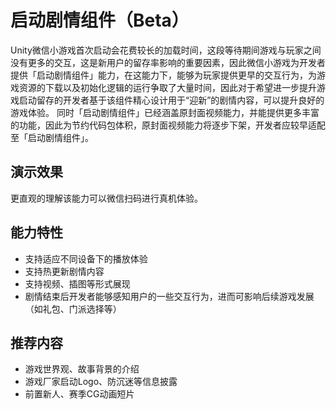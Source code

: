 # 启动剧情组件（Beta）

  Unity微信小游戏首次启动会花费较长的加载时间，这段等待期间游戏与玩家之间没有更多的交互，这是新用户的留存率影响的重要因素，因此微信小游戏为开发者提供「启动剧情组件」能力，在这能力下，能够为玩家提供更早的交互行为，为游戏资源的下载以及初始化逻辑的运行争取了大量时间，因此对于希望进一步提升游戏启动留存的开发者基于该组件精心设计用于“迎新”的剧情内容，可以提升良好的游戏体验。
  同时「启动剧情组件」已经涵盖原封面视频能力，并能提供更多丰富的功能，因此为节约代码包体积，原封面视频能力将逐步下架，开发者应较早适配至「启动剧情组件」。

## 演示效果

  更直观的理解该能力可以微信扫码进行真机体验。


## 能力特性

- 支持适应不同设备下的播放体验
- 支持热更新剧情内容
- 支持视频、插图等形式展现
- 剧情结束后开发者能够感知用户的一些交互行为，进而可影响后续游戏发展（如礼包、门派选择等）

## 推荐内容

- 游戏世界观、故事背景的介绍
- 游戏厂家启动Logo、防沉迷等信息披露
- 前置新人、赛季CG动画短片

